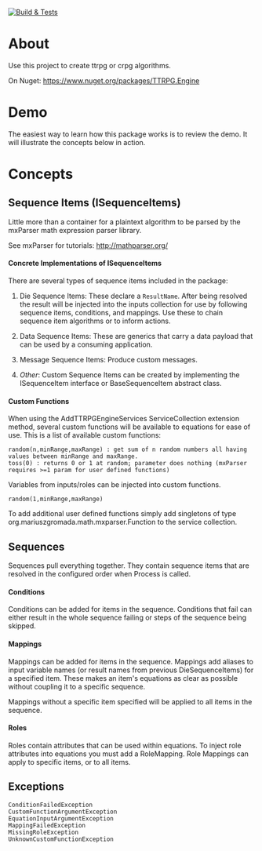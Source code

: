 ﻿[![Build & Tests](https://github.com/timjen3/ttrpg-engine/actions/workflows/dotnet.yml/badge.svg)](https://github.com/timjen3/ttrpg-engine/actions/workflows/dotnet.yml)
 
 # About

Use this project to create ttrpg or crpg algorithms.

On Nuget: https://www.nuget.org/packages/TTRPG.Engine

# Demo

The easiest way to learn how this package works is to review the demo. It will illustrate the concepts below in action.

# Concepts

## Sequence Items (ISequenceItems)

Little more than a container for a plaintext algorithm to be parsed by the mxParser math expression parser library.

See mxParser for tutorials: http://mathparser.org/

#### Concrete Implementations of ISequenceItems

There are several types of sequence items included in the package:

1. Die Sequence Items: These declare a `ResultName`. After being resolved the result will be injected into the inputs collection for use by following sequence items, conditions, and mappings. Use these to chain sequence item algorithms or to inform actions.

2. Data Sequence Items: These are generics that carry a data payload that can be used by a consuming application.

3. Message Sequence Items: Produce custom messages.

4. *Other*: Custom Sequence Items can be created by implementing the ISequenceItem interface or BaseSequenceItem abstract class.

#### Custom Functions

When using the AddTTRPGEngineServices ServiceCollection extension method, several custom functions will be available to equations for ease of use. This is a list of available custom functions:

    random(n,minRange,maxRange) : get sum of n random numbers all having values between minRange and maxRange.
    toss(0) : returns 0 or 1 at random; parameter does nothing (mxParser requires >=1 param for user defined functions)

Variables from inputs/roles can be injected into custom functions.

    random(1,minRange,maxRange)

To add additional user defined functions simply add singletons of type org.mariuszgromada.math.mxparser.Function to the service collection.

## Sequences

Sequences pull everything together. They contain sequence items that are resolved in the configured order when Process is called.

#### Conditions 

Conditions can be added for items in the sequence. Conditions that fail can either result in the whole sequence failing or steps of the sequence being skipped.

#### Mappings

Mappings can be added for items in the sequence. Mappings add aliases to input variable names (or result names from previous DieSequenceItems) for a specified item. These makes an item's equations as clear as possible without coupling it to a specific sequence.

Mappings without a specific item specified will be applied to all items in the sequence.

#### Roles

Roles contain attributes that can be used within equations. To inject role attributes into equations you must add a RoleMapping. Role Mappings can apply to specific items, or to all items.

## Exceptions

    ConditionFailedException
    CustomFunctionArgumentException
    EquationInputArgumentException
    MappingFailedException
    MissingRoleException
    UnknownCustomFunctionException
